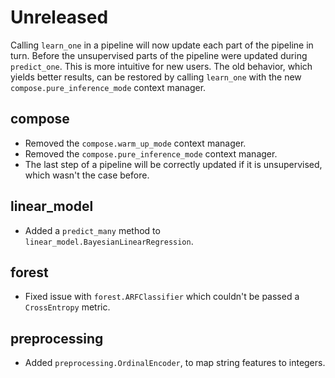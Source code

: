 # Unreleased

Calling `learn_one` in a pipeline will now update each part of the pipeline in turn. Before the unsupervised parts of the pipeline were updated during `predict_one`. This is more intuitive for new users. The old behavior, which yields better results, can be restored by calling `learn_one` with the new `compose.pure_inference_mode` context manager.

## compose

- Removed the `compose.warm_up_mode` context manager.
- Removed the `compose.pure_inference_mode` context manager.
- The last step of a pipeline will be correctly updated if it is unsupervised, which wasn't the case before.

## linear_model

- Added a `predict_many` method to `linear_model.BayesianLinearRegression`.

## forest

- Fixed issue with `forest.ARFClassifier` which couldn't be passed a `CrossEntropy` metric.

## preprocessing

- Added `preprocessing.OrdinalEncoder`, to map string features to integers.
